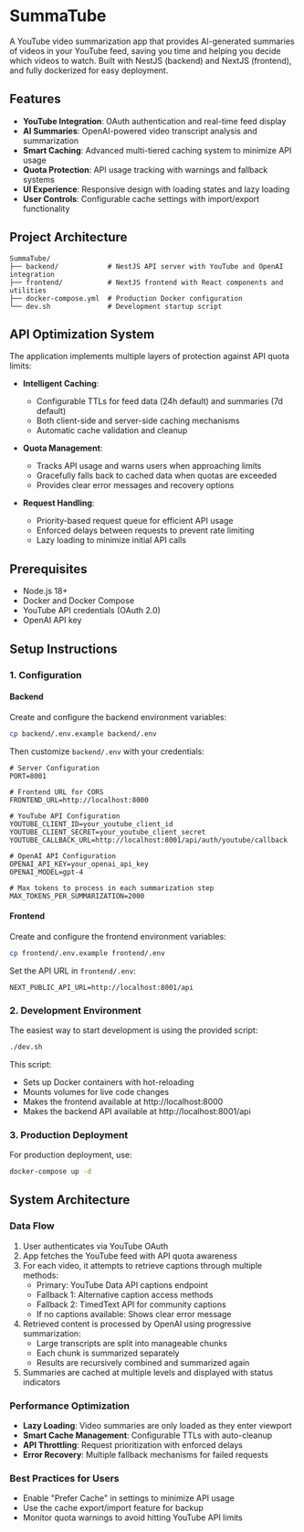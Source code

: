 # SummaTube

A YouTube video summarization app that provides AI-generated summaries of videos in your YouTube feed, saving you time and helping you decide which videos to watch. Built with NestJS (backend) and NextJS (frontend), and fully dockerized for easy deployment.

## Features

- **YouTube Integration**: OAuth authentication and real-time feed display
- **AI Summaries**: OpenAI-powered video transcript analysis and summarization
- **Smart Caching**: Advanced multi-tiered caching system to minimize API usage
- **Quota Protection**: API usage tracking with warnings and fallback systems
- **UI Experience**: Responsive design with loading states and lazy loading
- **User Controls**: Configurable cache settings with import/export functionality

## Project Architecture

```
SummaTube/
├── backend/            # NestJS API server with YouTube and OpenAI integration
├── frontend/           # NextJS frontend with React components and utilities
├── docker-compose.yml  # Production Docker configuration
└── dev.sh              # Development startup script
```

## API Optimization System

The application implements multiple layers of protection against API quota limits:

- **Intelligent Caching**:

  - Configurable TTLs for feed data (24h default) and summaries (7d default)
  - Both client-side and server-side caching mechanisms
  - Automatic cache validation and cleanup

- **Quota Management**:

  - Tracks API usage and warns users when approaching limits
  - Gracefully falls back to cached data when quotas are exceeded
  - Provides clear error messages and recovery options

- **Request Handling**:
  - Priority-based request queue for efficient API usage
  - Enforced delays between requests to prevent rate limiting
  - Lazy loading to minimize initial API calls

## Prerequisites

- Node.js 18+
- Docker and Docker Compose
- YouTube API credentials (OAuth 2.0)
- OpenAI API key

## Setup Instructions

### 1. Configuration

#### Backend

Create and configure the backend environment variables:

```bash
cp backend/.env.example backend/.env
```

Then customize `backend/.env` with your credentials:

```
# Server Configuration
PORT=8001

# Frontend URL for CORS
FRONTEND_URL=http://localhost:8000

# YouTube API Configuration
YOUTUBE_CLIENT_ID=your_youtube_client_id
YOUTUBE_CLIENT_SECRET=your_youtube_client_secret
YOUTUBE_CALLBACK_URL=http://localhost:8001/api/auth/youtube/callback

# OpenAI API Configuration
OPENAI_API_KEY=your_openai_api_key
OPENAI_MODEL=gpt-4

# Max tokens to process in each summarization step
MAX_TOKENS_PER_SUMMARIZATION=2000
```

#### Frontend

Create and configure the frontend environment variables:

```bash
cp frontend/.env.example frontend/.env
```

Set the API URL in `frontend/.env`:

```
NEXT_PUBLIC_API_URL=http://localhost:8001/api
```

### 2. Development Environment

The easiest way to start development is using the provided script:

```bash
./dev.sh
```

This script:

- Sets up Docker containers with hot-reloading
- Mounts volumes for live code changes
- Makes the frontend available at http://localhost:8000
- Makes the backend API available at http://localhost:8001/api

### 3. Production Deployment

For production deployment, use:

```bash
docker-compose up -d
```

## System Architecture

### Data Flow

1. User authenticates via YouTube OAuth
2. App fetches the YouTube feed with API quota awareness
3. For each video, it attempts to retrieve captions through multiple methods:
   - Primary: YouTube Data API captions endpoint
   - Fallback 1: Alternative caption access methods
   - Fallback 2: TimedText API for community captions
   - If no captions available: Shows clear error message
4. Retrieved content is processed by OpenAI using progressive summarization:
   - Large transcripts are split into manageable chunks
   - Each chunk is summarized separately
   - Results are recursively combined and summarized again
5. Summaries are cached at multiple levels and displayed with status indicators

### Performance Optimization

- **Lazy Loading**: Video summaries are only loaded as they enter viewport
- **Smart Cache Management**: Configurable TTLs with auto-cleanup
- **API Throttling**: Request prioritization with enforced delays
- **Error Recovery**: Multiple fallback mechanisms for failed requests

### Best Practices for Users

- Enable "Prefer Cache" in settings to minimize API usage
- Use the cache export/import feature for backup
- Monitor quota warnings to avoid hitting YouTube API limits

